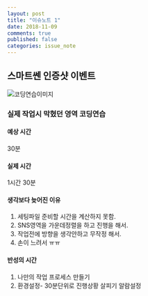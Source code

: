 ```yaml
---
layout: post
title: "이슈노트 1"
date: 2018-11-09
comments: true
published: false
categories: issue_note
---
```


## 스마트쎈 인증샷 이벤트

![코딩연습이미지](https://yoonucho.github.io/post_img/test1.png "인증샷 이벤트 SNS")

### 실제 작업시 막혔던 영역 코딩연습

#### 예상 시간

30분

#### 실제 시간

1시간 30분

#### 생각보다 늦어진 이유

1. 세팅파일 준비할 시간을 계산하지 못함.
2. SNS영역을 가운데정렬을 하고 진행을 해서.
3. 작업전에 방향을 생각안하고 무작정 해서.
4. 손이 느려서 ㅠㅠ

#### 반성의 시간

1. 나만의 작업 프로세스 만들기
2. 환경설정- 30분단위로 진행상황 살피기 알람설정
